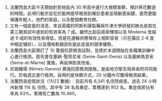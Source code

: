 1. 法蘭西島大區今天開始針對地區內 30 所高中進行大規模普篩，預計將花數週的時間。此項行動宗旨在於能夠提早檢測到確診患者並阻斷感染鏈，進而更能保護年輕人，他們的家庭，以及整個教育社群。
1. 又有一個疫苗的消息，來自英國的阿斯利康製藥與牛津大學研發的肺炎疫苗在第三期測試中達到的有效率為 7 成。雖然比起前兩家輝瑞以及 Moderna 皆超過 9 成的有效性來得低，但是在運輸供應保存上相對容易（可在攝氏 2-8 度中穩定儲存），以及價格較親民則是此疫苗的競爭優勢。
1. 法蘭西島大區預訂了 10 萬個抗原檢測試劑，並將於本週開始在各職業訓練中心進行檢測。首先會在塞納-聖但尼省 \(Seine-Saint-Denis\) 以及塞納馬恩省 \(Seine-et-Marne\) 實施，再延伸到其他省。
1. 尼姆機場 \(Nîmes-Garons\) 實施抗原檢測措施，是由地方衛生局與省府共同施行。於每週五進行檢測，採用的是快篩方式，20 分鐘內可獲得檢測結果。
1. 法蘭西島疫情狀況（11/22 數據）：目前共有 6,341 名住院病患。過去 24 小時內新增 114 名 住院，其中有 38 名為重症，累積達到 952 名。重症病房佔有率為 83%。累積死亡數為 10,460。
